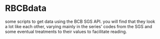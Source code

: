 # RBCBdata
some scripts to get data using the BCB SGS API. you will find that they look a lot like each other, varying mainly in the series' codes from the SGS and some eventual treatments to their values to facilitate reading.
